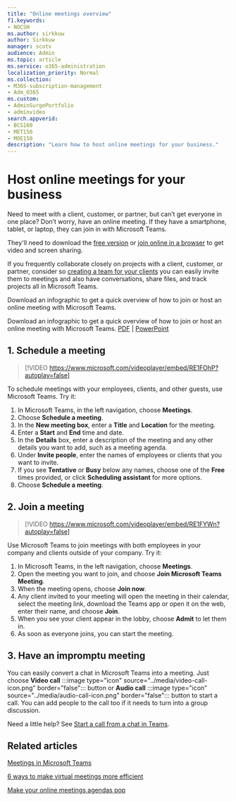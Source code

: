 ```yaml
---
title: "Online meetings overview"
f1.keywords:
- NOCSH
ms.author: sirkkuw
author: Sirkkuw
manager: scotv
audience: Admin
ms.topic: article
ms.service: o365-administration
localization_priority: Normal
ms.collection: 
- M365-subscription-management 
- Adm_O365
ms.custom: 
- AdminSurgePortfolio
- adminvideo
search.appverid:
- BCS160
- MET150
- MOE150
description: "Learn how to host online meetings for your business."
---
```


# Host online meetings for your business

Need to meet with a client, customer, or partner, but can’t get everyone in one place? Don’t worry, have an online meeting. If they have a smartphone, tablet, or laptop, they can join in with Microsoft Teams.

They'll need to download the [free version](https://support.microsoft.com/office/6d79a648-6913-4696-9237-ed13de64ae3c) or [join online in a browser](https://support.microsoft.com/office/1613bb53-f3fa-431e-85a9-d6a91e3468c9) to get video and screen sharing.

If you frequently collaborate closely on projects with a client, customer, or partner, consider  so [creating a team for your clients](https://support.microsoft.com/office/11fbb083-52ee-434d-8c6e-63711fdafac7) you can easily invite them to meetings and also have conversations, share files, and track projects all in Microsoft Teams.

Download an infographic to get a quick overview of how to join or host an online meeting with Microsoft Teams.

Download an infographic to get a quick overview of how to join or host an online meeting with Microsoft Teams. [PDF](https://go.microsoft.com/fwlink/?linkid=2078712) | [PowerPoint](https://go.microsoft.com/fwlink/?linkid=2079515)

## 1. Schedule a meeting

> [!VIDEO https://www.microsoft.com/videoplayer/embed/RE1FOhP?autoplay=false]

To schedule meetings with your employees, clients, and other guests, use Microsoft Teams. Try it:

1. In Microsoft Teams, in the left navigation, choose **Meetings**.
1. Choose **Schedule a meeting**.
1. In the **New meeting box**, enter a **Title** and **Location** for the meeting.
1. Enter a **Start** and **End** time and date.
1. In the **Details** box, enter a description of the meeting and any other details you want to add, such as a meeting agenda.
1. Under **Invite people**, enter the names of employees or clients that you want to invite.
1. If you see **Tentative** or **Busy** below any names, choose one of the **Free** times provided, or click **Scheduling assistant** for more options.
1. Choose **Schedule a meeting**.

## 2. Join a meeting

> [!VIDEO https://www.microsoft.com/videoplayer/embed/RE1FYWn?autoplay=false]

Use Microsoft Teams to join meetings with both employees in your company and clients outside of your company. Try it:

1. In Microsoft Teams, in the left navigation, choose **Meetings**.
1. Open the meeting you want to join, and choose **Join Microsoft Teams Meeting**.
1. When the meeting opens, choose **Join now**.
1. Any client invited to your meeting will open the meeting in their calendar, select the meeting link, download the Teams app or open it on the web, enter their name, and choose **Join**.
1. When you see your client appear in the lobby, choose **Admit** to let them in.
1. As soon as everyone joins, you can start the meeting.
 
## 3. Have an impromptu meeting

You can easily convert a chat in Microsoft Teams into a meeting. Just choose **Video call** :::image type="icon" source="../media/video-call-icon.png" border="false"::: button or **Audio call** :::image type="icon" source="../media/audio-call-icon.png" border="false"::: button to start a call. You can add people to the call too if it needs to turn into a group discussion.

Need a little help? See [Start a call from a chat in Teams](https://support.microsoft.com/office/f5138c9d-df4c-43d8-9cf6-53400c1a7798).

## Related articles

[Meetings in Microsoft Teams](https://docs.microsoft.com/microsoftteams/tutorial-meetings-in-teams)

[6 ways to make virtual meetings more efficient](https://products.office.com/en-us/business/articles/6-ways-to-make-virtual-meetings-more-efficient)

[Make your online meetings agendas pop](https://products.office.com/en-us/business/articles/6-ways-to-make-your-online-meeting-agendas-pop)